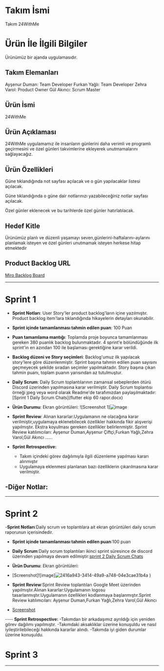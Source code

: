 # **Takım İsmi**

Takım 24WithMe

# Ürün İle İlgili Bilgiler

Ürünümüz bir ajanda uygulamasıdır.



## Takım Elemanları
Ayşenur Duman: Team Developer
Furkan Yağlı: Team Developer
Zehra Varol: Product Owner
Gül Akıncı: Scrum Master


## Ürün İsmi

24WithMe

## Ürün Açıklaması
24WithMe uygulamamız ile insanların günlerini daha verimli ve programlı geçirmesini ve özel günleri takvimlerine ekleyerek unutmamalarını sağlayacağız.


## Ürün Özellikleri
Güne tıklandığında not sayfası açılacak ve o gün yapılacaklar listesi açılacak.

Güne tıklandığında o güne dair notlarınızı yazabileceğiniz notlar sayfası açılacak.

Özel günler eklenecek ve bu tarihlerde özel günler hatırlatılacak.




## Hedef Kitle

Ürünümüz planlı ve düzenli yaşamayı seven,günlerini-haftalarını-aylarını planlamak isteyen ve özel günleri unutmamak isteyen herkese hitap etmektedir

## Product Backlog URL

[Miro Backlog Board](https://trello.com/invite/b/WNoaM40E/cba4c13750221d9209525400830f8507/24withme)

---

# Sprint 1

- **Sprint Notları**: User Story'ler product backlog'ların içine yazılmıştır. Product backlog item'lara tıklandığında hikayelerin detayları okunabilir.

- **Sprint içinde tamamlanması tahmin edilen puan**: 100 Puan

- **Puan tamamlama mantığı**: Toplamda proje boyunca tamamlanması gereken 380 puanlık backlog bulunmaktadır. 4 sprint'e bölündüğünde ilk sprint'in en azından 100 ile başlaması gerektiğine karar verildi.

- **Backlog düzeni ve Story seçimleri**: Backlog'umuz ilk yapılacak story'lere göre düzenlenmiştir. Sprint başına tahmin edilen puan sayısını geçmeyecek şekilde sıradan seçimler yapılmaktadır. Story başına çıkan tahmin puanı, toplam puanın yarısından az tutulmuştur. 



- **Daily Scrum**: Daily Scrum toplantılarının zamansal sebeplerden ötürü Discord üzerinden yapılmasına karar verilmiştir. Daily Scrum toplantısı örneği jpeg veya word olarak Readme'de tarafımızdan paylaşılmaktadır: [Sprint 1 Daily Scrum Chats](flutter ekip 60 rapor.docx)



- **Ürün Durumu**: Ekran görüntüleri:
  ![Screenshot 1]![image](https://user-images.githubusercontent.com/104395653/169665522-812c6148-4e34-479e-be40-78ac11a0bb2f.png)

 

- **Sprint Review**: 
Alınan kararlar:Uygulamanın ne olacağına karar verilmiştir,uygulamaya eklenebilecek özellikler hakkında fikir alışverişi yapılmıştır.  Ekstra koyulması gereken özellikler belirlenmiştir. Sprint Review katılımcıları: Ayşenur Duman,Ayşenur Çiftçi,Furkan Yağlı,Zehra Varol,Gül Akıncı
......

- **Sprint Retrospective:**
  - Takım içindeki görev dağılımıyla ilgili düzenleme yapılması kararı alınmıştır
  - Uygulamaya eklenmesi planlanan bazı özelliklerin çıkarılmasına karar verilmiştir.
  

-**Diğer Notlar**:
- 

---

# Sprint 2
-**Sprint Notları**:Daily scrum ve toplantılara ait ekran görüntüleri daily scrum raporunun içerisindedir.


- **Sprint içinde tamamlanması tahmin edilen puan**:100 puan 

- **Daily Scrum**:Daily scrum toplantıları ikinci sprint süresince de discord üzerinden yapılmaya devam edilmiştir:[sprint 2 Daily Scrum Chats](https://docs.google.com/document/d/16G3fFu8j62nc657oqD3UDNYdbmAadf8w/edit?usp=sharing&ouid=109217053515306416297&rtpof=true&sd=true)

- **Ürün Durumu**: Ekran görüntüleri:
- [Screenshot]![image]![2416a943-3414-49a9-a748-04e3cae31b4a](https://user-images.githubusercontent.com/104395653/169865114-a7b630d0-f3a4-4e54-85de-8cdef2ee5d5c.JPG)
)

- **Sprint Review**:Sprint Review toplantıları Google Meet üzerinden yapılmıştır.Alınan kararlar:Uygulamanın logosu tasarlanmıştır.Uygulamanın özellikleri kodlanmaya başlanmıştır.Sprint Review katılımcıları: Ayşenur Duman,Furkan Yağlı,Zehra Varol,Gül Akıncı
- [Screenshot](https://docs.google.com/document/d/1SlHqueEEQ5Il7xs6CksWXTM5OdebI7KM/edit?usp=sharing&ouid=109217053515306416297&rtpof=true&sd=true)




---- **Sprint Retrospective:**
-Takımdan bir arkadaşımız ayrıldığı için yeniden görev dağılımı yapılmıştır.
-Takımdaki aksaklıklar üzerine konuşuldu ve nasıl iyileştirilebileceği hakkında kararlar alındı.
-Takımda iyi giden durumlar üzerine konuşuldu.

# Sprint 3

---

